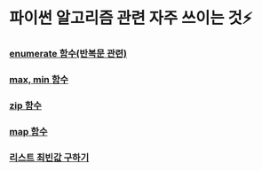 # 파이썬 알고리즘 관련 자주 쓰이는 것⚡

### [enumerate 함수(반복문 관련)](enumerate.md)

### [max, min 함수](max_min.md)

### [zip 함수](zip.md)

### [map 함수](map.md)

### [리스트 최빈값 구하기](list_mode.md)

